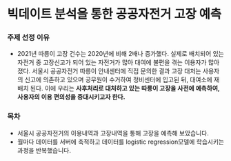 # 빅데이트 분석을 통한 공공자전거 고장 예측

### 주제 선정 이유
- 2021년 따릉이 고장 건수는 2020년에 비해 2배나 증가했다. 실제로 배치되어 있는 자전거 중 고장신고가 되어 있는 자전거가 많아 대여에 불편을 겪는 이용자가 많아졌다. 서울시 공공자전거 따릉이 안내센터에 직접 문의한 결과 고장 대처는 사용자의 신고에 의존하고 있으며 공무원이 수거하여 정비센터에 입고된 뒤, 대여소에 재배치 된다. 이에 우리는 **사후처리로 대처하고 있는 따릉이 고장을 사전에 예측하여, 사용자의 이용 편의성을 증대시키고자 한다.**

### 

### 목차
- 서울시 공공자전거의 이용내역과 고장내역을 통해 고장을 예측해 보았습니다. 
- 월마다 데이터를 서버에 축적하고 데이터를 logistic regression모델에 학습시키는 과정을 반복했습니다.
